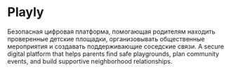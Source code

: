 # Playly
Безопасная цифровая платформа, помогающая родителям находить проверенные детские площадки, организовывать общественные мероприятия и создавать поддерживающие соседские связи.
A secure digital platform that helps parents find safe playgrounds, plan community events, and build supportive neighborhood relationships.

